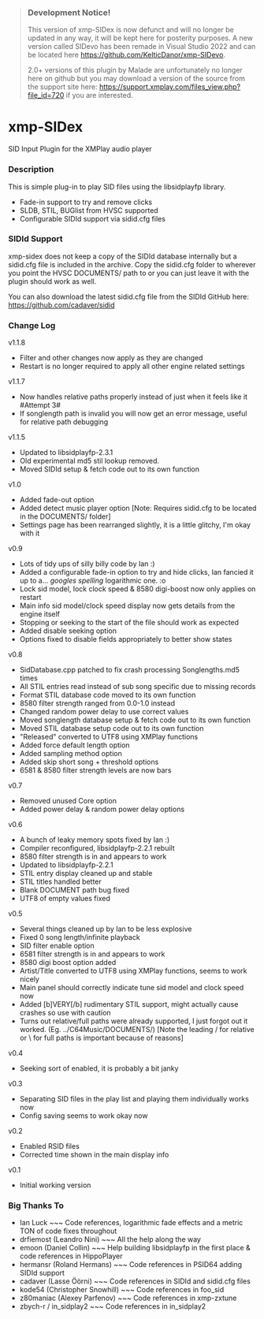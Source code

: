 > ### Development Notice!
> This version of xmp-SIDex is now defunct and will no longer be updated in any way, it will be kept here for posterity purposes. A new version called SIDevo has been remade in Visual Studio 2022 and can be located here https://github.com/KelticDanor/xmp-SIDevo.
> 
> 2.0+ versions of this plugin by Malade are unfortunately no longer here on github but you may download a version of the source from the support site here: https://support.xmplay.com/files_view.php?file_id=720 if you are interested.

# xmp-SIDex
SID Input Plugin for the XMPlay audio player


### Description
This is simple plug-in to play SID files using the libsidplayfp library.

- Fade-in support to try and remove clicks
- SLDB, STIL, BUGlist from HVSC supported
- Configurable SIDId support via sidid.cfg files


### SIDId Support
xmp-sidex does not keep a copy of the SIDId database internally but a sidid.cfg file is
included in the archive. Copy the sidid.cfg folder to wherever you point the HVSC
DOCUMENTS/ path to or you can just leave it with the plugin should work as well.

You can also download the latest sidid.cfg file from the SIDId GitHub here: https://github.com/cadaver/sidid


### Change Log
v1.1.8
- Filter and other changes now apply as they are changed
- Restart is no longer required to apply all other engine related settings

v1.1.7
- Now handles relative paths properly instead of just when it feels like it #Attempt 3#
- If songlength path is invalid you will now get an error message, useful for relative path debugging

v1.1.5
- Updated to libsidplayfp-2.3.1
- Old experimental md5 stil lookup removed.
- Moved SIDId setup & fetch code out to its own function

v1.0
- Added fade-out option
- Added detect music player option
	[Note: Requires sidid.cfg to be located in the DOCUMENTS/ folder]
- Settings page has been rearranged slightly, it is a little glitchy, I'm okay with it

v0.9
- Lots of tidy ups of silly billy code by Ian :)
- Added a configurable fade-in option to try and hide clicks, Ian fancied it up to a... *googles spelling* logarithmic one. :o
- Lock sid model, lock clock speed & 8580 digi-boost now only applies on restart
- Main info sid model/clock speed display now gets details from the engine itself
- Stopping or seeking to the start of the file should work as expected
- Added disable seeking option
- Options fixed to disable fields appropriately to better show states

v0.8
- SidDatabase.cpp patched to fix crash processing Songlengths.md5 times
- All STIL entries read instead of sub song specific due to missing records
- Format STIL database code moved to its own function
- 8580 filter strength ranged from 0.0-1.0 instead
- Changed random power delay to use correct values
- Moved songlength database setup & fetch code out to its own function
- Moved STIL database setup code out to its own function
- "Released" converted to UTF8 using XMPlay functions
- Added force default length option
- Added sampling method option
- Added skip short song + threshold options
- 6581 & 8580 filter strength levels are now bars

v0.7
- Removed unused Core option
- Added power delay & random power delay options

v0.6
- A bunch of leaky memory spots fixed by Ian :)
- Compiler reconfigured, libsidplayfp-2.2.1 rebuilt
- 8580 filter strength is in and appears to work
- Updated to libsidplayfp-2.2.1
- STIL entry display cleaned up and stable
- STIL titles handled better
- Blank DOCUMENT path bug fixed
- UTF8 of empty values fixed

v0.5
- Several things cleaned up by Ian to be less explosive
- Fixed 0 song length/infinite playback
- SID filter enable option
- 6581 filter strength is in and appears to work
- 8580 digi boost option added
- Artist/Title converted to UTF8 using XMPlay functions, seems to work nicely
- Main panel should correctly indicate tune sid model and clock speed now
- Added [b]VERY[/b] rudimentary STIL support, might actually cause crashes so use with caution
- Turns out relative/full paths were already supported, I just forgot out it worked. (Eg. ../C64Music/DOCUMENTS/) 
     [Note the leading / for relative or \ for full paths is important because of reasons]
     
v0.4
- Seeking sort of enabled, it is probably a bit janky

v0.3
- Separating SID files in the play list and playing them individually works now
- Config saving seems to work okay now

v0.2
- Enabled RSID files
- Corrected time shown in the main display info

v0.1
- Initial working version

### Big Thanks To
- Ian Luck ~~~ Code references, logarithmic fade effects and a metric TON of code fixes throughout
- drfiemost (Leandro Nini) ~~~ All the help along the way
- emoon (Daniel Collin) ~~~ Help building libsidplayfp in the first place & code references in HippoPlayer
- hermansr (Roland Hermans) ~~~ Code references in PSID64 adding SIDId support
- cadaver (Lasse Öörni) ~~~ Code references in SIDId and sidid.cfg files
- kode54 (Christopher Snowhill) ~~~ Code references in foo_sid
- z80maniac (Alexey Parfenov) ~~~ Code references in xmp-zxtune
- zbych-r / in_sidplay2 ~~~ Code references in in_sidplay2

